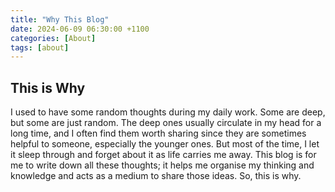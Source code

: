 ```yaml
---
title: "Why This Blog"
date: 2024-06-09 06:30:00 +1100
categories: [About]
tags: [about]
---
```


## This is Why

I used to have some random thoughts during my daily work. Some are deep, but some are just random. The deep ones usually circulate in my head for a long time, and I often find them worth sharing since they are sometimes helpful to someone, especially the younger ones. But most of the time, I let it sleep through and forget about it as life carries me away. This blog is for me to write down all these thoughts; it helps me organise my thinking and knowledge and acts as a medium to share those ideas. So, this is why.

